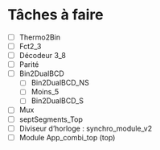 # Tâches à faire

- [ ] Thermo2Bin
- [ ] Fct2_3
- [ ] Décodeur 3_8
- [ ] Parité
- [ ] Bin2DualBCD
  - [ ] Bin2DualBCD_NS
  - [ ] Moins_5
  - [ ] Bin2DualBCD_S
- [ ] Mux
- [ ] septSegments_Top
- [ ] Diviseur d’horloge : synchro_module_v2
- [ ] Module App_combi_top (top)
